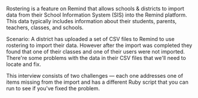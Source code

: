 Rostering is a feature on Remind that allows schools & districts to import data from their School Information System (SIS) into the Remind platform. This data typically includes information about their students, parents, teachers, classes, and schools. 

Scenario: A district has uploaded a set of CSV files to Remind to use rostering to import their data. However after the import was completed they found that one of their classes and one of their users were not imported. There're some problems with the data in their CSV files that we'll need to locate and fix.

This interview consists of two challenges — each one addresses one of items missing from the import and has a different Ruby script that you can run to see if you've fixed the problem.